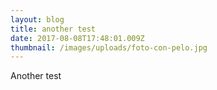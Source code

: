 ```yaml
---
layout: blog
title: another test
date: 2017-08-08T17:48:01.009Z
thumbnail: /images/uploads/foto-con-pelo.jpg
---
```

Another test
